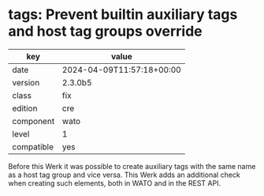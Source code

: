 [//]: # (werk v2)
# tags: Prevent builtin auxiliary tags and host tag groups override

key        | value
---------- | ---
date       | 2024-04-09T11:57:18+00:00
version    | 2.3.0b5
class      | fix
edition    | cre
component  | wato
level      | 1
compatible | yes

Before this Werk it was possible to create auxiliary tags with the same
name as a host tag group and vice versa. This Werk adds an additional
check when creating such elements, both in WATO and in the REST API.
